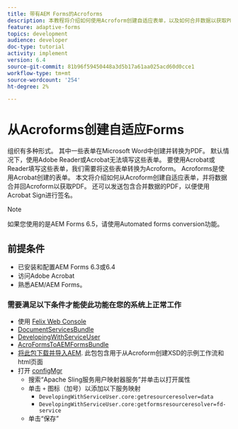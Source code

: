 ```yaml
---
title: 带有AEM Forms的Acroforms
description: 本教程将介绍如何使用Acroform创建自适应表单，以及如何合并数据以获取PDF。 随后，可以发送包含合并数据的PDF，以便使用Acrobat Sign进行签名。
feature: adaptive-forms
topics: development
audience: developer
doc-type: tutorial
activity: implement
version: 6.4
source-git-commit: 81b96f59450448a3d5b17a61aa025acd60d0cce1
workflow-type: tm+mt
source-wordcount: '254'
ht-degree: 2%

---
```



# 从Acroforms创建自适应Forms

组织有多种形式。 其中一些表单在Microsoft Word中创建并转换为PDF。 默认情况下，使用Adobe Reader或Acrobat无法填写这些表单。 要使用Acrobat或Reader填写这些表单，我们需要将这些表单转换为Acroform。 Acroforms是使用Acrobat创建的表单。 本文将介绍如何从Acroform创建自适应表单，并将数据合并回Acroform以获取PDF。 还可以发送包含合并数据的PDF，以便使用Acrobat Sign进行签名。

>[!NOTE]
>
>如果您使用的是AEM Forms 6.5，请使用Automated forms conversion功能。

## 前提条件

* 已安装和配置AEM Forms 6.3或6.4
* 访问Adobe Acrobat
* 熟悉AEM/AEM Forms。

### 需要满足以下条件才能使此功能在您的系统上正常工作

* 使用 [Felix Web Console](http://localhost:4502/system/console/bundles)
* [DocumentServicesBundle](/help/forms/assets/common-osgi-bundles/AEMFormsDocumentServices.core-1.0-SNAPSHOT.jar)
* [DevelopingWithServiceUser](/help/forms/assets/common-osgi-bundles/DevelopingWithServiceUser.jar)
* [AcroFormsToAEMFormsBundle](https://forms.enablementadobe.com/content/DemoServerBundles/AcroFormToAEMForm.core-1.0-SNAPSHOT.jar)
* [将此包下载并导入AEM](assets/acro-form-aem-form.zip). 此包包含用于从Acroform创建XSD的示例工作流和html页面
* 打开 [configMgr](http://localhost:4502/system/console/configMgr)
   * 搜索“Apache Sling服务用户映射器服务”并单击以打开属性
   * 单击 `+` 图标（加号）以添加以下服务映射
      * `DevelopingWithServiceUser.core:getresourceresolver=data`
      * `DevelopingWithServiceUser.core:getformsresourceresolver=fd-service`
   * 单击“保存”
